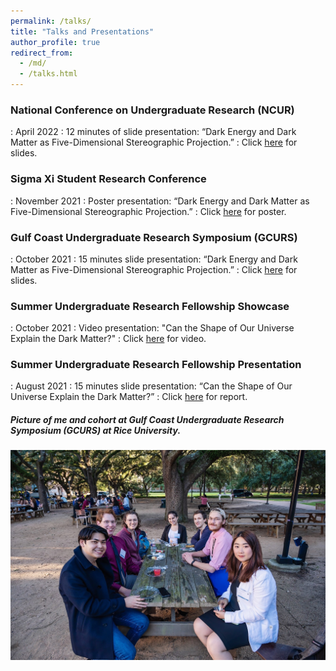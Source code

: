 ```yaml
---
permalink: /talks/
title: "Talks and Presentations"
author_profile: true
redirect_from: 
  - /md/
  - /talks.html
---
```


### National Conference on Undergraduate Research (NCUR) 
: April 2022
: 12 minutes of slide presentation: “Dark Energy and Dark Matter as Five-Dimensional Stereographic Projection.” 
: Click [here](/files/NCUR_PPT.pdf) for slides.

### Sigma Xi Student Research Conference 
: November 2021 
: Poster presentation: “Dark Energy and Dark Matter as Five-Dimensional Stereographic Projection.” 
: Click [here](/files/Sigma_Poster.pdf) for poster.

### Gulf Coast Undergraduate Research Symposium (GCURS) 
: October 2021 
: 15 minutes slide presentation: “Dark Energy and Dark Matter as Five-Dimensional Stereographic Projection.” 
: Click [here](/files/GCURS_PPT.pdf) for slides.

### Summer Undergraduate Research Fellowship Showcase 
: October 2021
: Video presentation: "Can the Shape of Our Universe Explain the Dark Matter?" 
: Click [here](https://www.youtube.com/watch?v=JWlu9btYd-I) for video.

### Summer Undergraduate Research Fellowship Presentation 
: August 2021
: 15 minutes slide presentation: “Can the Shape of Our Universe Explain the Dark Matter?”
: Click [here](https://mycharger.newhaven.edu/documents/415169/0/Su_Hang_SURFReport_2021_FINAL.pdf/414a89ce-e511-464d-aa38-cc12d002585b) for report.

##### Picture of me and cohort at Gulf Coast Undergraduate Research Symposium (GCURS) at Rice University.
![Rice](/images/Rice.JPG)

